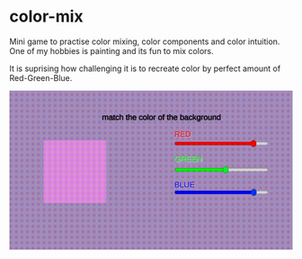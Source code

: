 # color-mix

Mini game to practise color mixing, color components and color intuition. 
One of my hobbies is painting and its fun to mix colors. 


It is suprising how challenging it is to recreate color by perfect amount of Red-Green-Blue.


![Cool GIF](./color_mix.gif)
